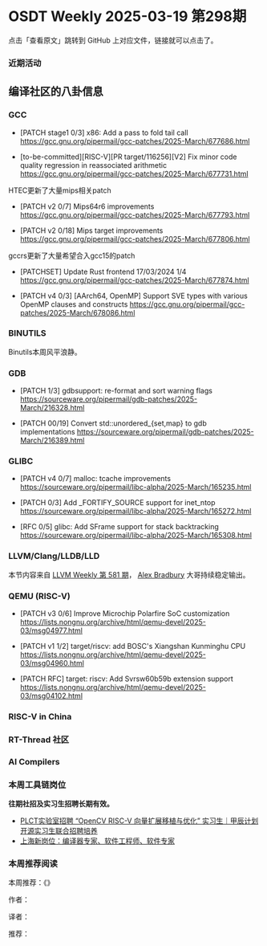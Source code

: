 # OSDT Weekly 2025-03-19 第298期

点击「查看原文」跳转到 GitHub 上对应文件，链接就可以点击了。

### 近期活动

## 编译社区的八卦信息

### GCC

- [PATCH stage1 0/3] x86: Add a pass to fold tail call
    https://gcc.gnu.org/pipermail/gcc-patches/2025-March/677686.html

- [to-be-committed][RISC-V][PR target/116256][V2] Fix minor code quality regression in reassociated arithmetic
    https://gcc.gnu.org/pipermail/gcc-patches/2025-March/677731.html

HTEC更新了大量mips相关patch
- [PATCH v2 0/7] Mips64r6 improvements
    https://gcc.gnu.org/pipermail/gcc-patches/2025-March/677793.html

- [PATCH v2 0/18] Mips target improvements
    https://gcc.gnu.org/pipermail/gcc-patches/2025-March/677806.html

gccrs更新了大量希望合入gcc15的patch
- [PATCHSET] Update Rust frontend 17/03/2024 1/4
    https://gcc.gnu.org/pipermail/gcc-patches/2025-March/677874.html

- [PATCH v4 0/3] [AArch64, OpenMP] Support SVE types with various OpenMP clauses and constructs
    https://gcc.gnu.org/pipermail/gcc-patches/2025-March/678086.html

### BINUTILS

Binutils本周风平浪静。

### GDB

- [PATCH 1/3] gdbsupport: re-format and sort warning flags
    https://sourceware.org/pipermail/gdb-patches/2025-March/216328.html

- [PATCH 00/19] Convert std::unordered_{set,map} to gdb implementations
    https://sourceware.org/pipermail/gdb-patches/2025-March/216389.html

### GLIBC

- [PATCH v4 0/7] malloc: tcache improvements
    https://sourceware.org/pipermail/libc-alpha/2025-March/165235.html

- [PATCH 0/3] Add _FORTIFY_SOURCE support for inet_ntop
    https://sourceware.org/pipermail/libc-alpha/2025-March/165272.html

- [RFC 0/5] glibc: Add SFrame support for stack backtracking
    https://sourceware.org/pipermail/libc-alpha/2025-March/165308.html

### LLVM/Clang/LLDB/LLD

本节内容来自 [LLVM Weekly 第 581 期](http://llvmweekly.org/issue/581)，
[Alex Bradbury](https://www.linkedin.com/in/alex-bradbury/) 大哥持续稳定输出。

### QEMU (RISC-V)

- [PATCH v3 0/6] Improve Microchip Polarfire SoC customization
    https://lists.nongnu.org/archive/html/qemu-devel/2025-03/msg04977.html

- [PATCH v1 1/2] target/riscv: add BOSC's Xiangshan Kunminghu CPU
    https://lists.nongnu.org/archive/html/qemu-devel/2025-03/msg04960.html

- [PATCH RFC] target: riscv: Add Svrsw60b59b extension support
    https://lists.nongnu.org/archive/html/qemu-devel/2025-03/msg04102.html

### RISC-V in China

### RT-Thread 社区

### AI Compilers

### 本周工具链岗位

**往期社招及实习生招聘长期有效。**

- [PLCT实验室招聘 “OpenCV RISC-V 向量扩展移植与优化” 实习生｜甲辰计划开源实习生联合招聘培养](https://mp.weixin.qq.com/s/NSFIlymcfe_gJBmJXK0Zng)
- [上海新岗位：编译器专家、软件工程师、软件专家](https://mp.weixin.qq.com/s/pX2R3znrPCxdsOLVg9YVXA)

### 本周推荐阅读

本周推荐：《》

作者：

译者：

推荐：
